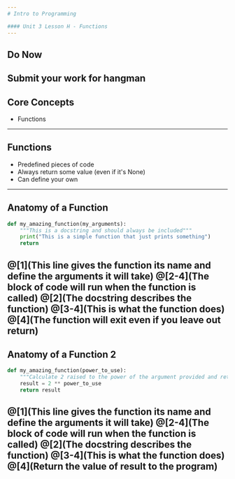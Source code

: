 ```yaml
---
# Intro to Programming

#### Unit 3 Lesson H - Functions
---
```

## Do Now

Submit your work for hangman
---
## Core Concepts

* Functions
---
## Functions

* Predefined pieces of code
* Always return some value (even if it's None)
* Can define your own
---
## Anatomy of a Function

```python
def my_amazing_function(my_arguments):
    """This is a docstring and should always be included"""
    print("This is a simple function that just prints something")
    return
```
@[1](This line gives the function its name and define the arguments it will take)
@[2-4](The block of code will run when the function is called)
@[2](The docstring describes the function)
@[3-4](This is what the function does)
@[4](The function will exit even if you leave out return)
---
## Anatomy of a Function 2

```python
def my_amazing_function(power_to_use):
    """Calculate 2 raised to the power of the argument provided and return it"""
    result = 2 ** power_to_use
    return result
```
@[1](This line gives the function its name and define the arguments it will take)
@[2-4](The block of code will run when the function is called)
@[2](The docstring describes the function)
@[3-4](This is what the function does)
@[4](Return the value of result to the program)
---